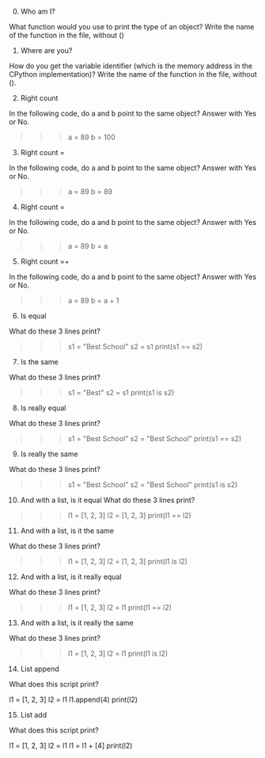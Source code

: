 0. Who am I?

What function would you use to print the type of an object?
Write the name of the function in the file, without ()

1. Where are you?

How do you get the variable identifier (which is the memory address in the CPython implementation)?
Write the name of the function in the file, without ().

2. Right count

In the following code, do a and b point to the same object? Answer with Yes or No.

>>> a = 89
>>> b = 100

3. Right count =

In the following code, do a and b point to the same object? Answer with Yes or No.

>>> a = 89
>>> b = 89

4. Right count =

In the following code, do a and b point to the same object? Answer with Yes or No.

>>> a = 89
>>> b = a

5. Right count =+

In the following code, do a and b point to the same object? Answer with Yes or No.

>>> a = 89
>>> b = a + 1

6. Is equal

What do these 3 lines print?

>>> s1 = "Best School"
>>> s2 = s1
>>> print(s1 == s2)

7. Is the same

What do these 3 lines print?

>>> s1 = "Best"
>>> s2 = s1
>>> print(s1 is s2)

8. Is really equal

What do these 3 lines print?

>>> s1 = "Best School"
>>> s2 = "Best School"
>>> print(s1 == s2)

9. Is really the same

What do these 3 lines print?

>>> s1 = "Best School"
>>> s2 = "Best School"
>>> print(s1 is s2)

10. And with a list, is it equal
What do these 3 lines print?

>>> l1 = [1, 2, 3]
>>> l2 = [1, 2, 3] 
>>> print(l1 == l2)
11. And with a list, is it the same

What do these 3 lines print?

>>> l1 = [1, 2, 3]
>>> l2 = [1, 2, 3] 
>>> print(l1 is l2)

12. And with a list, is it really equal

What do these 3 lines print?

>>> l1 = [1, 2, 3]
>>> l2 = l1
>>> print(l1 == l2)

13. And with a list, is it really the same

What do these 3 lines print?

>>> l1 = [1, 2, 3]
>>> l2 = l1
>>> print(l1 is l2)

14. List append

What does this script print?

l1 = [1, 2, 3]
l2 = l1
l1.append(4)
print(l2)

15. List add

What does this script print?

l1 = [1, 2, 3]
l2 = l1
l1 = l1 + [4]
print(l2)
